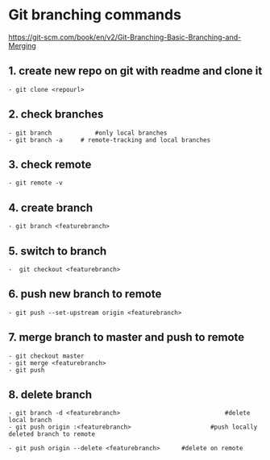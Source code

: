 # Git branching commands

https://git-scm.com/book/en/v2/Git-Branching-Basic-Branching-and-Merging

## 1. create new repo on git with readme and clone it
	- git clone <repourl>

## 2. check branches
	- git branch			#only local branches
	- git branch -a		# remote-tracking and local branches
	
 ## 3. check remote
	- git remote -v

## 4. create branch
	- git branch <featurebranch>
	
## 5. switch to branch
	-  git checkout <featurebranch>
	
## 6. push new branch to remote
	- git push --set-upstream origin <featurebranch>
	
## 7. merge branch to master and push to remote
	- git checkout master
	- git merge <featurebranch>
	- git push
	
## 8. delete branch
	- git branch -d <featurebranch>								#delete local branch
	- git push origin :<featurebranch>						#push locally deleted branch to remote
	
	- git push origin --delete <featurebranch>		#delete on remote
